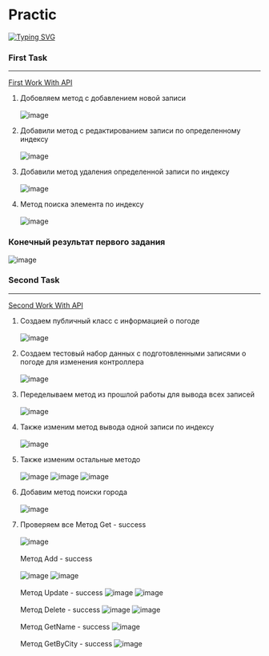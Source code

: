 # Practic
[![Typing SVG](https://readme-typing-svg.herokuapp.com?color=%2336BCF7&lines=All+my+practice+works)](https://git.io/typing-svg)

### First Task ###
-------------------------
<a href="Practic_Api_1/Practic_Api_1/Controllers/WeatherForecastController.cs">First Work With API</a>
1) Добовляем метод с добавлением новой записи
<br> </br>
![image](https://user-images.githubusercontent.com/121193436/218036922-e581614e-f0b8-4dd5-94ea-a4e3e352123a.png)

2) Добавили метод с редактированием записи по определенному индексу
<br> </br>
![image](https://user-images.githubusercontent.com/121193436/218037414-e214cf87-8429-4a5b-a4f9-337fff849903.png)

3) Добавили метод удаления определенной записи по индексу
<br> </br>
![image](https://user-images.githubusercontent.com/121193436/218037627-1c104557-7940-4ad4-b61d-1753e581bdcd.png)

4) Метод поиска элемента по индексу
<br> </br>
![image](https://user-images.githubusercontent.com/121193436/218038016-d6f8d3e0-a977-40f1-90c0-c0e2fff80873.png)

### Конечный результат первого задания ###
![image](https://user-images.githubusercontent.com/121193436/218038139-6d051ad0-968e-46f8-8294-ee2bfd4f9115.png)

### Second Task ###
-------------------------
<a href="Practic_Api_1/Practic_Api_1/Controllers/WeatherForecastController.cs">Second Work With API</a>
1) Создаем публичный класс с информацией о погоде
<br></br>
![image](https://user-images.githubusercontent.com/121193436/218041685-dd0d3ecc-f83d-4eec-a4b1-59f415afe98f.png)

2) Создаем тестовый набор данных с подготовленными записями о погоде для изменения контроллера
<br></br>
![image](https://user-images.githubusercontent.com/121193436/218042518-f7786445-6d1b-4845-856a-3f31d5ba2327.png)

3) Переделываем метод из прошлой работы для вывода всех записей
<br></br>
![image](https://user-images.githubusercontent.com/121193436/218043091-184d3594-0902-4596-90b5-370da7bc3cf0.png)

4) Также изменим  метод вывода одной записи по индексу
<br></br>
![image](https://user-images.githubusercontent.com/121193436/218044576-7c635005-d1cf-4c47-a89b-c030f6a262fa.png)

5) Также изменим остальные методо
<br></br>
![image](https://user-images.githubusercontent.com/121193436/218046534-4cadb661-d8d3-4fc7-a7be-6b4d8037d1e5.png)
![image](https://user-images.githubusercontent.com/121193436/218047483-c3d4de6f-d445-4b93-8f6a-6a422d748f68.png)
![image](https://user-images.githubusercontent.com/121193436/218048192-44bcbe85-0a70-42f5-baf9-55eded6dfdcd.png)

6) Добавим метод поиски города
<br></br>
![image](https://user-images.githubusercontent.com/121193436/218049780-b75cf9c8-1e10-41ea-a545-2160d215ee53.png)

7) Проверяем все
Метод Get - success
<br></br>
![image](https://user-images.githubusercontent.com/121193436/218050126-199c4bf0-d2a5-4250-80cc-780a00ce1ce6.png)
<br></br>
Метод Add - success
<br></br>
![image](https://user-images.githubusercontent.com/121193436/218050382-2f33f445-219d-434a-81aa-a9889ddf59ae.png) ![image](https://user-images.githubusercontent.com/121193436/218050418-9aec3fa6-893b-42de-9993-61896deb2174.png)
<br></br>
Метод Update - success
![image](https://user-images.githubusercontent.com/121193436/218050717-f6853ff1-de3e-43c6-9a97-ef2cdf40b9e5.png) ![image](https://user-images.githubusercontent.com/121193436/218050745-4731eade-2ec2-4023-a9eb-6dca928d19eb.png)
<br></br>
Метод Delete - success
![image](https://user-images.githubusercontent.com/121193436/218050958-873a3e84-3f2b-4a86-a952-3d3fea6f81ce.png) ![image](https://user-images.githubusercontent.com/121193436/218051018-2d3b73ff-a4c5-4f8f-88ae-47d1b7a105a5.png)
<br></br>
Метод GetName - success
![image](https://user-images.githubusercontent.com/121193436/218051199-392b2244-d3c7-4089-869c-8fb007a4d431.png)
<br></br>
Метод GetByCity - success
![image](https://user-images.githubusercontent.com/121193436/218051482-976c0979-2445-4ca8-91cc-9a76eceb912e.png)


